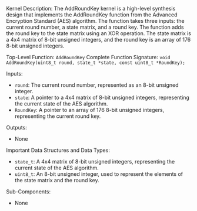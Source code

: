 Kernel Description:
The AddRoundKey kernel is a high-level synthesis design that implements the AddRoundKey function from the Advanced Encryption Standard (AES) algorithm. The function takes three inputs: the current round number, a state matrix, and a round key. The function adds the round key to the state matrix using an XOR operation. The state matrix is a 4x4 matrix of 8-bit unsigned integers, and the round key is an array of 176 8-bit unsigned integers.

Top-Level Function: `AddRoundKey`
Complete Function Signature: `void AddRoundKey(uint8_t round, state_t *state, const uint8_t *RoundKey);`

Inputs:
- `round`: The current round number, represented as an 8-bit unsigned integer.
- `state`: A pointer to a 4x4 matrix of 8-bit unsigned integers, representing the current state of the AES algorithm.
- `RoundKey`: A pointer to an array of 176 8-bit unsigned integers, representing the current round key.

Outputs:
- None

Important Data Structures and Data Types:
- `state_t`: A 4x4 matrix of 8-bit unsigned integers, representing the current state of the AES algorithm.
- `uint8_t`: An 8-bit unsigned integer, used to represent the elements of the state matrix and the round key.

Sub-Components:
- None